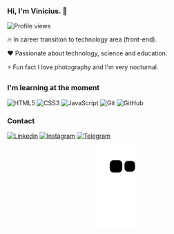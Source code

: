 <h3 align="left"> Hi, I'm Vinicius. 👋 </h1>

<p align="left"> <img src="https://komarev.com/ghpvc/?username=alvesvn&color=blue" alt="Profile views" /> </p>

🔥 In career transition to technology area (front-end).

❤️ Passionate about technology, science and education.

⚡ Fun fact I love photography and I'm very nocturnal.

### I'm learning at the moment
![HTML5](https://img.shields.io/badge/-html5-05122A?style=flat&logo=html5)
![CSS3](https://img.shields.io/badge/-css3-05122A?style=flat&logo=css3)
![JavaScript](https://img.shields.io/badge/-JavaScript-05122A?style=flat&logo=javascript)
![Git](https://img.shields.io/badge/-git-05122A?style=flat&logo=git)
![GitHub](https://img.shields.io/badge/-github-05122A?style=flat&logo=github)

### Contact
[![Linkedin](https://img.shields.io/badge/-linkedin-05122A?style=flat&logo=linkedin)](https://www.linkedin.com/in/asvinicius/)
[![Instagram](https://img.shields.io/badge/-instagram-05122A?style=flat&logo=instagram)](https://www.instagram.com/alvezvini/)
[![Telegram](https://img.shields.io/badge/-telegram-05122A?style=flat&logo=telegram)](https://t.me/alvezvini)
<center>

![snake gif](https://github.com/alvesvn/alvesvn/blob/output/github-contribution-grid-snake.svg)

</center>
